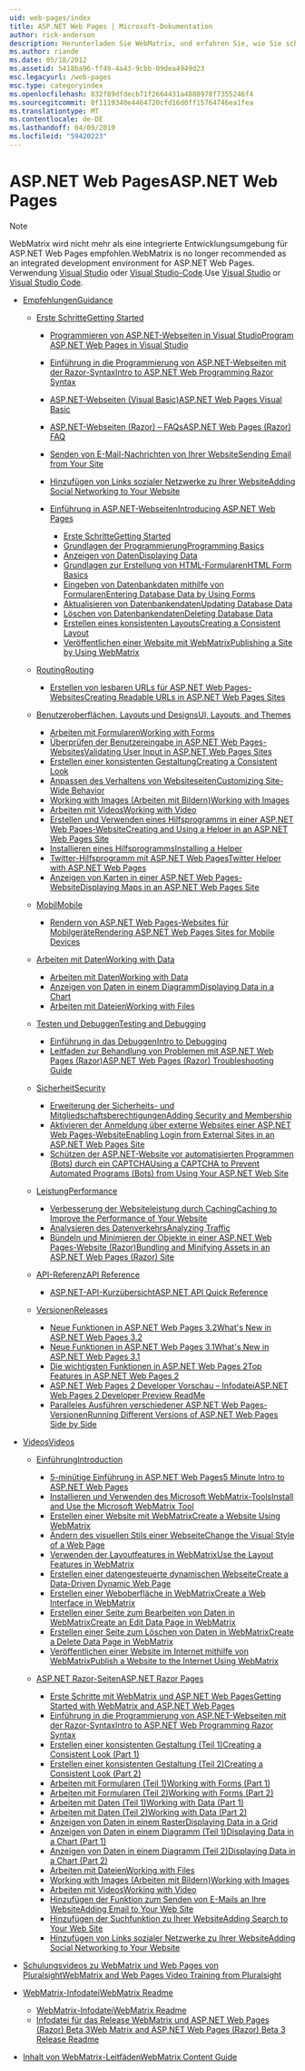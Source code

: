 ```yaml
---
uid: web-pages/index
title: ASP.NET Web Pages | Microsoft-Dokumentation
author: rick-anderson
description: Herunterladen Sie WebMatrix, und erfahren Sie, wie Sie schnell zu Webseiten in eine einfache Möglichkeit zum Kombinieren von Servercode mit HTML erstellen.
ms.author: riande
ms.date: 05/18/2012
ms.assetid: 5418ba96-ff49-4a43-9cbb-09dea4949d23
msc.legacyurl: /web-pages
msc.type: categoryindex
ms.openlocfilehash: 832f89dfdecb71f2664431a4880978f7355246f4
ms.sourcegitcommit: 0f1119340e4464720cfd16d0ff15764746ea1fea
ms.translationtype: MT
ms.contentlocale: de-DE
ms.lasthandoff: 04/09/2019
ms.locfileid: "59420223"
---
```

# <a name="aspnet-web-pages"></a><span data-ttu-id="9cb3f-103">ASP.NET Web Pages</span><span class="sxs-lookup"><span data-stu-id="9cb3f-103">ASP.NET Web Pages</span></span>


> [!NOTE] 
> <span data-ttu-id="9cb3f-104">WebMatrix wird nicht mehr als eine integrierte Entwicklungsumgebung für ASP.NET Web Pages empfohlen.</span><span class="sxs-lookup"><span data-stu-id="9cb3f-104">WebMatrix is no longer recommended as an integrated development environment for ASP.NET Web Pages.</span></span> <span data-ttu-id="9cb3f-105">Verwendung [Visual Studio](xref:aspnet/web-pages/overview/getting-started/program-asp-net-web-pages-in-visual-studio) oder [Visual Studio-Code](https://code.visualstudio.com/).</span><span class="sxs-lookup"><span data-stu-id="9cb3f-105">Use [Visual Studio](xref:aspnet/web-pages/overview/getting-started/program-asp-net-web-pages-in-visual-studio) or [Visual Studio Code](https://code.visualstudio.com/).</span></span>

- [<span data-ttu-id="9cb3f-106">Empfehlungen</span><span class="sxs-lookup"><span data-stu-id="9cb3f-106">Guidance</span></span>](overview/index.md)

    - [<span data-ttu-id="9cb3f-107">Erste Schritte</span><span class="sxs-lookup"><span data-stu-id="9cb3f-107">Getting Started</span></span>](overview/getting-started/index.md)

        - [<span data-ttu-id="9cb3f-108">Programmieren von ASP.NET-Webseiten in Visual Studio</span><span class="sxs-lookup"><span data-stu-id="9cb3f-108">Program ASP.NET Web Pages in Visual Studio</span></span>](overview/getting-started/program-asp-net-web-pages-in-visual-studio.md)
        - [<span data-ttu-id="9cb3f-109">Einführung in die Programmierung von ASP.NET-Webseiten mit der Razor-Syntax</span><span class="sxs-lookup"><span data-stu-id="9cb3f-109">Intro to ASP.NET Web Programming Razor Syntax</span></span>](overview/getting-started/introducing-razor-syntax-c.md)
        - [<span data-ttu-id="9cb3f-110">ASP.NET-Webseiten (Visual Basic)</span><span class="sxs-lookup"><span data-stu-id="9cb3f-110">ASP.NET Web Pages Visual Basic</span></span>](overview/getting-started/introducing-razor-syntax-vb.md)
        - [<span data-ttu-id="9cb3f-111">ASP.NET-Webseiten (Razor) – FAQs</span><span class="sxs-lookup"><span data-stu-id="9cb3f-111">ASP.NET Web Pages (Razor) FAQ</span></span>](overview/getting-started/aspnet-web-pages-razor-faq.md)
        - [<span data-ttu-id="9cb3f-112">Senden von E-Mail-Nachrichten von Ihrer Website</span><span class="sxs-lookup"><span data-stu-id="9cb3f-112">Sending Email from Your Site</span></span>](overview/getting-started/11-adding-email-to-your-web-site.md)
        - [<span data-ttu-id="9cb3f-113">Hinzufügen von Links sozialer Netzwerke zu Ihrer Website</span><span class="sxs-lookup"><span data-stu-id="9cb3f-113">Adding Social Networking to Your Website</span></span>](overview/getting-started/13-adding-social-networking-to-your-web-site.md)
        - [<span data-ttu-id="9cb3f-114">Einführung in ASP.NET-Webseiten</span><span class="sxs-lookup"><span data-stu-id="9cb3f-114">Introducing ASP.NET Web Pages</span></span>](overview/getting-started/introducing-aspnet-web-pages-2/index.md)

            - [<span data-ttu-id="9cb3f-115">Erste Schritte</span><span class="sxs-lookup"><span data-stu-id="9cb3f-115">Getting Started</span></span>](overview/getting-started/introducing-aspnet-web-pages-2/getting-started.md)
            - [<span data-ttu-id="9cb3f-116">Grundlagen der Programmierung</span><span class="sxs-lookup"><span data-stu-id="9cb3f-116">Programming Basics</span></span>](overview/getting-started/introducing-aspnet-web-pages-2/intro-to-web-pages-programming.md)
            - [<span data-ttu-id="9cb3f-117">Anzeigen von Daten</span><span class="sxs-lookup"><span data-stu-id="9cb3f-117">Displaying Data</span></span>](overview/getting-started/introducing-aspnet-web-pages-2/displaying-data.md)
            - [<span data-ttu-id="9cb3f-118">Grundlagen zur Erstellung von HTML-Formularen</span><span class="sxs-lookup"><span data-stu-id="9cb3f-118">HTML Form Basics</span></span>](overview/getting-started/introducing-aspnet-web-pages-2/form-basics.md)
            - [<span data-ttu-id="9cb3f-119">Eingeben von Datenbankdaten mithilfe von Formularen</span><span class="sxs-lookup"><span data-stu-id="9cb3f-119">Entering Database Data by Using Forms</span></span>](overview/getting-started/introducing-aspnet-web-pages-2/entering-data.md)
            - [<span data-ttu-id="9cb3f-120">Aktualisieren von Datenbankendaten</span><span class="sxs-lookup"><span data-stu-id="9cb3f-120">Updating Database Data</span></span>](overview/getting-started/introducing-aspnet-web-pages-2/updating-data.md)
            - [<span data-ttu-id="9cb3f-121">Löschen von Datenbankendaten</span><span class="sxs-lookup"><span data-stu-id="9cb3f-121">Deleting Database Data</span></span>](overview/getting-started/introducing-aspnet-web-pages-2/deleting-data.md)
            - [<span data-ttu-id="9cb3f-122">Erstellen eines konsistenten Layouts</span><span class="sxs-lookup"><span data-stu-id="9cb3f-122">Creating a Consistent Layout</span></span>](overview/getting-started/introducing-aspnet-web-pages-2/layouts.md)
            - [<span data-ttu-id="9cb3f-123">Veröffentlichen einer Website mit WebMatrix</span><span class="sxs-lookup"><span data-stu-id="9cb3f-123">Publishing a Site by Using WebMatrix</span></span>](overview/getting-started/introducing-aspnet-web-pages-2/publishing.md)
    - [<span data-ttu-id="9cb3f-124">Routing</span><span class="sxs-lookup"><span data-stu-id="9cb3f-124">Routing</span></span>](overview/routing/index.md)

        - [<span data-ttu-id="9cb3f-125">Erstellen von lesbaren URLs für ASP.NET Web Pages-Websites</span><span class="sxs-lookup"><span data-stu-id="9cb3f-125">Creating Readable URLs in ASP.NET Web Pages Sites</span></span>](overview/routing/creating-readable-urls-in-aspnet-web-pages-sites.md)
    - [<span data-ttu-id="9cb3f-126">Benutzeroberflächen, Layouts und Designs</span><span class="sxs-lookup"><span data-stu-id="9cb3f-126">UI, Layouts, and Themes</span></span>](overview/ui-layouts-and-themes/index.md)

        - [<span data-ttu-id="9cb3f-127">Arbeiten mit Formularen</span><span class="sxs-lookup"><span data-stu-id="9cb3f-127">Working with Forms</span></span>](overview/ui-layouts-and-themes/4-working-with-forms.md)
        - [<span data-ttu-id="9cb3f-128">Überprüfen der Benutzereingabe in ASP.NET Web Pages-Websites</span><span class="sxs-lookup"><span data-stu-id="9cb3f-128">Validating User Input in ASP.NET Web Pages Sites</span></span>](overview/ui-layouts-and-themes/validating-user-input-in-aspnet-web-pages-sites.md)
        - [<span data-ttu-id="9cb3f-129">Erstellen einer konsistenten Gestaltung</span><span class="sxs-lookup"><span data-stu-id="9cb3f-129">Creating a Consistent Look</span></span>](overview/ui-layouts-and-themes/3-creating-a-consistent-look.md)
        - [<span data-ttu-id="9cb3f-130">Anpassen des Verhaltens von Websiteseiten</span><span class="sxs-lookup"><span data-stu-id="9cb3f-130">Customizing Site-Wide Behavior</span></span>](overview/ui-layouts-and-themes/18-customizing-site-wide-behavior.md)
        - [<span data-ttu-id="9cb3f-131">Working with Images (Arbeiten mit Bildern)</span><span class="sxs-lookup"><span data-stu-id="9cb3f-131">Working with Images</span></span>](overview/ui-layouts-and-themes/9-working-with-images.md)
        - [<span data-ttu-id="9cb3f-132">Arbeiten mit Videos</span><span class="sxs-lookup"><span data-stu-id="9cb3f-132">Working with Video</span></span>](overview/ui-layouts-and-themes/10-working-with-video.md)
        - [<span data-ttu-id="9cb3f-133">Erstellen und Verwenden eines Hilfsprogramms in einer ASP.NET Web Pages-Website</span><span class="sxs-lookup"><span data-stu-id="9cb3f-133">Creating and Using a Helper in an ASP.NET Web Pages Site</span></span>](overview/ui-layouts-and-themes/creating-and-using-a-helper-in-an-aspnet-web-pages-site.md)
        - [<span data-ttu-id="9cb3f-134">Installieren eines Hilfsprogramms</span><span class="sxs-lookup"><span data-stu-id="9cb3f-134">Installing a Helper</span></span>](overview/ui-layouts-and-themes/installing-helpers.md)
        - [<span data-ttu-id="9cb3f-135">Twitter-Hilfsprogramm mit ASP.NET Web Pages</span><span class="sxs-lookup"><span data-stu-id="9cb3f-135">Twitter Helper with ASP.NET Web Pages</span></span>](overview/ui-layouts-and-themes/twitter-helper.md)
        - [<span data-ttu-id="9cb3f-136">Anzeigen von Karten in einer ASP.NET Web Pages-Website</span><span class="sxs-lookup"><span data-stu-id="9cb3f-136">Displaying Maps in an ASP.NET Web Pages Site</span></span>](overview/ui-layouts-and-themes/displaying-maps-in-an-aspnet-web-pages-site.md)
    - [<span data-ttu-id="9cb3f-137">Mobil</span><span class="sxs-lookup"><span data-stu-id="9cb3f-137">Mobile</span></span>](overview/mobile/index.md)

        - [<span data-ttu-id="9cb3f-138">Rendern von ASP.NET Web Pages-Websites für Mobilgeräte</span><span class="sxs-lookup"><span data-stu-id="9cb3f-138">Rendering ASP.NET Web Pages Sites for Mobile Devices</span></span>](overview/mobile/rendering-aspnet-web-pages-sites-for-mobile-devices.md)
    - [<span data-ttu-id="9cb3f-139">Arbeiten mit Daten</span><span class="sxs-lookup"><span data-stu-id="9cb3f-139">Working with Data</span></span>](overview/data/index.md)

        - [<span data-ttu-id="9cb3f-140">Arbeiten mit Daten</span><span class="sxs-lookup"><span data-stu-id="9cb3f-140">Working with Data</span></span>](overview/data/5-working-with-data.md)
        - [<span data-ttu-id="9cb3f-141">Anzeigen von Daten in einem Diagramm</span><span class="sxs-lookup"><span data-stu-id="9cb3f-141">Displaying Data in a Chart</span></span>](overview/data/7-displaying-data-in-a-chart.md)
        - [<span data-ttu-id="9cb3f-142">Arbeiten mit Dateien</span><span class="sxs-lookup"><span data-stu-id="9cb3f-142">Working with Files</span></span>](overview/data/working-with-files.md)
    - [<span data-ttu-id="9cb3f-143">Testen und Debuggen</span><span class="sxs-lookup"><span data-stu-id="9cb3f-143">Testing and Debugging</span></span>](overview/testing-and-debugging/index.md)

        - [<span data-ttu-id="9cb3f-144">Einführung in das Debuggen</span><span class="sxs-lookup"><span data-stu-id="9cb3f-144">Intro to Debugging</span></span>](overview/testing-and-debugging/introduction-to-debugging.md)
        - [<span data-ttu-id="9cb3f-145">Leitfaden zur Behandlung von Problemen mit ASP.NET Web Pages (Razor)</span><span class="sxs-lookup"><span data-stu-id="9cb3f-145">ASP.NET Web Pages (Razor) Troubleshooting Guide</span></span>](overview/testing-and-debugging/aspnet-web-pages-razor-troubleshooting-guide.md)
    - [<span data-ttu-id="9cb3f-146">Sicherheit</span><span class="sxs-lookup"><span data-stu-id="9cb3f-146">Security</span></span>](overview/security/index.md)

        - [<span data-ttu-id="9cb3f-147">Erweiterung der Sicherheits- und Mitgliedschaftsberechtigungen</span><span class="sxs-lookup"><span data-stu-id="9cb3f-147">Adding Security and Membership</span></span>](overview/security/16-adding-security-and-membership.md)
        - [<span data-ttu-id="9cb3f-148">Aktivieren der Anmeldung über externe Websites einer ASP.NET Web Pages-Website</span><span class="sxs-lookup"><span data-stu-id="9cb3f-148">Enabling Login from External Sites in an ASP.NET Web Pages Site</span></span>](overview/security/enabling-login-from-external-sites-in-an-aspnet-web-pages-site.md)
        - [<span data-ttu-id="9cb3f-149">Schützen der ASP.NET-Website vor automatisierten Programmen (Bots) durch ein CAPTCHA</span><span class="sxs-lookup"><span data-stu-id="9cb3f-149">Using a CAPTCHA to Prevent Automated Programs (Bots) from Using Your ASP.NET Web Site</span></span>](overview/security/using-a-catpcha-to-prevent-automated-programs-bots-from-using-your-aspnet-web-site.md)
    - [<span data-ttu-id="9cb3f-150">Leistung</span><span class="sxs-lookup"><span data-stu-id="9cb3f-150">Performance</span></span>](overview/performance-and-traffic/index.md)

        - [<span data-ttu-id="9cb3f-151">Verbesserung der Websiteleistung durch Caching</span><span class="sxs-lookup"><span data-stu-id="9cb3f-151">Caching to Improve the Performance of Your Website</span></span>](overview/performance-and-traffic/15-caching-to-improve-the-performance-of-your-website.md)
        - [<span data-ttu-id="9cb3f-152">Analysieren des Datenverkehrs</span><span class="sxs-lookup"><span data-stu-id="9cb3f-152">Analyzing Traffic</span></span>](overview/performance-and-traffic/14-analyzing-traffic.md)
        - [<span data-ttu-id="9cb3f-153">Bündeln und Minimieren der Objekte in einer ASP.NET Web Pages-Website (Razor)</span><span class="sxs-lookup"><span data-stu-id="9cb3f-153">Bundling and Minifying Assets in an ASP.NET Web Pages (Razor) Site</span></span>](overview/performance-and-traffic/bundling-and-minifying-assets-in-an-aspnet-web-pages-razor-site.md)
    - [<span data-ttu-id="9cb3f-154">API-Referenz</span><span class="sxs-lookup"><span data-stu-id="9cb3f-154">API Reference</span></span>](overview/api-reference/index.md)

        - [<span data-ttu-id="9cb3f-155">ASP.NET-API-Kurzübersicht</span><span class="sxs-lookup"><span data-stu-id="9cb3f-155">ASP.NET API Quick Reference</span></span>](overview/api-reference/asp-net-web-pages-api-reference.md)
    - [<span data-ttu-id="9cb3f-156">Versionen</span><span class="sxs-lookup"><span data-stu-id="9cb3f-156">Releases</span></span>](overview/releases/index.md)

        - [<span data-ttu-id="9cb3f-157">Neue Funktionen in ASP.NET Web Pages 3.2</span><span class="sxs-lookup"><span data-stu-id="9cb3f-157">What's New in ASP.NET Web Pages 3.2</span></span>](overview/releases/whats-new-in-aspnet-web-pages-32.md)
        - [<span data-ttu-id="9cb3f-158">Neue Funktionen in ASP.NET Web Pages 3.1</span><span class="sxs-lookup"><span data-stu-id="9cb3f-158">What's New in ASP.NET Web Pages 3.1</span></span>](overview/releases/whats-new-aspnet-web-pages-31.md)
        - [<span data-ttu-id="9cb3f-159">Die wichtigsten Funktionen in ASP.NET Web Pages 2</span><span class="sxs-lookup"><span data-stu-id="9cb3f-159">Top Features in ASP.NET Web Pages 2</span></span>](overview/releases/top-features-in-web-pages-2.md)
        - [<span data-ttu-id="9cb3f-160">ASP.NET Web Pages 2 Developer Vorschau – Infodatei</span><span class="sxs-lookup"><span data-stu-id="9cb3f-160">ASP.NET Web Pages 2 Developer Preview ReadMe</span></span>](overview/releases/aspnet-web-pages-2-developer-preview-readme.md)
        - [<span data-ttu-id="9cb3f-161">Paralleles Ausführen verschiedener ASP.NET Web Pages-Versionen</span><span class="sxs-lookup"><span data-stu-id="9cb3f-161">Running Different Versions of ASP.NET Web Pages Side by Side</span></span>](overview/releases/running-v1-and-v2-sites-side-by-side.md)
- [<span data-ttu-id="9cb3f-162">Videos</span><span class="sxs-lookup"><span data-stu-id="9cb3f-162">Videos</span></span>](videos/index.md)

    - [<span data-ttu-id="9cb3f-163">Einführung</span><span class="sxs-lookup"><span data-stu-id="9cb3f-163">Introduction</span></span>](videos/introduction/index.md)

        - [<span data-ttu-id="9cb3f-164">5-minütige Einführung in ASP.NET Web Pages</span><span class="sxs-lookup"><span data-stu-id="9cb3f-164">5 Minute Intro to ASP.NET Web Pages</span></span>](videos/introduction/5-minute-introduction-to-aspnet-web-pages.md)
        - [<span data-ttu-id="9cb3f-165">Installieren und Verwenden des Microsoft WebMatrix-Tools</span><span class="sxs-lookup"><span data-stu-id="9cb3f-165">Install and Use the Microsoft WebMatrix Tool</span></span>](videos/introduction/install-and-use-the-microsoft-webmatrix-tool.md)
        - [<span data-ttu-id="9cb3f-166">Erstellen einer Website mit WebMatrix</span><span class="sxs-lookup"><span data-stu-id="9cb3f-166">Create a Website Using WebMatrix</span></span>](videos/introduction/create-a-website-using-webmatrix.md)
        - [<span data-ttu-id="9cb3f-167">Ändern des visuellen Stils einer Webseite</span><span class="sxs-lookup"><span data-stu-id="9cb3f-167">Change the Visual Style of a Web Page</span></span>](videos/introduction/change-the-visual-style-of-a-web-page.md)
        - [<span data-ttu-id="9cb3f-168">Verwenden der Layoutfeatures in WebMatrix</span><span class="sxs-lookup"><span data-stu-id="9cb3f-168">Use the Layout Features in WebMatrix</span></span>](videos/introduction/use-the-layout-features-in-webmatrix.md)
        - [<span data-ttu-id="9cb3f-169">Erstellen einer datengesteuerte dynamischen Webseite</span><span class="sxs-lookup"><span data-stu-id="9cb3f-169">Create a Data-Driven Dynamic Web Page</span></span>](videos/introduction/create-a-data-driven-dynamic-web-page.md)
        - [<span data-ttu-id="9cb3f-170">Erstellen einer Weboberfläche in WebMatrix</span><span class="sxs-lookup"><span data-stu-id="9cb3f-170">Create a Web Interface in WebMatrix</span></span>](videos/introduction/create-a-web-interface-in-webmatrix.md)
        - [<span data-ttu-id="9cb3f-171">Erstellen einer Seite zum Bearbeiten von Daten in WebMatrix</span><span class="sxs-lookup"><span data-stu-id="9cb3f-171">Create an Edit Data Page in WebMatrix</span></span>](videos/introduction/create-an-edit-data-page-in-webmatrix.md)
        - [<span data-ttu-id="9cb3f-172">Erstellen einer Seite zum Löschen von Daten in WebMatrix</span><span class="sxs-lookup"><span data-stu-id="9cb3f-172">Create a Delete Data Page in WebMatrix</span></span>](videos/introduction/create-a-delete-data-page-in-webmatrix.md)
        - [<span data-ttu-id="9cb3f-173">Veröffentlichen einer Website im Internet mithilfe von WebMatrix</span><span class="sxs-lookup"><span data-stu-id="9cb3f-173">Publish a Website to the Internet Using WebMatrix</span></span>](videos/introduction/publish-a-website-to-the-internet-using-webmatrix.md)
    - [<span data-ttu-id="9cb3f-174">ASP.NET Razor-Seiten</span><span class="sxs-lookup"><span data-stu-id="9cb3f-174">ASP.NET Razor Pages</span></span>](videos/aspnet-razor-pages/index.md)

        - [<span data-ttu-id="9cb3f-175">Erste Schritte mit WebMatrix und ASP.NET Web Pages</span><span class="sxs-lookup"><span data-stu-id="9cb3f-175">Getting Started with WebMatrix and ASP.NET Web Pages</span></span>](videos/aspnet-razor-pages/getting-started-with-webmatrix-and-aspnet-web-pages.md)
        - [<span data-ttu-id="9cb3f-176">Einführung in die Programmierung von ASP.NET-Webseiten mit der Razor-Syntax</span><span class="sxs-lookup"><span data-stu-id="9cb3f-176">Intro to ASP.NET Web Programming Razor Syntax</span></span>](videos/aspnet-razor-pages/introduction-to-aspnet-web-programming-using-the-razor-syntax.md)
        - [<span data-ttu-id="9cb3f-177">Erstellen einer konsistenten Gestaltung (Teil 1)</span><span class="sxs-lookup"><span data-stu-id="9cb3f-177">Creating a Consistent Look (Part 1)</span></span>](videos/aspnet-razor-pages/creating-a-consistent-look-part-1.md)
        - [<span data-ttu-id="9cb3f-178">Erstellen einer konsistenten Gestaltung (Teil 2)</span><span class="sxs-lookup"><span data-stu-id="9cb3f-178">Creating a Consistent Look (Part 2)</span></span>](videos/aspnet-razor-pages/creating-a-consistent-look-part-2.md)
        - [<span data-ttu-id="9cb3f-179">Arbeiten mit Formularen (Teil 1)</span><span class="sxs-lookup"><span data-stu-id="9cb3f-179">Working with Forms (Part 1)</span></span>](videos/aspnet-razor-pages/working-with-forms-part-1.md)
        - [<span data-ttu-id="9cb3f-180">Arbeiten mit Formularen (Teil 2)</span><span class="sxs-lookup"><span data-stu-id="9cb3f-180">Working with Forms (Part 2)</span></span>](videos/aspnet-razor-pages/working-with-forms-part-2.md)
        - [<span data-ttu-id="9cb3f-181">Arbeiten mit Daten (Teil 1)</span><span class="sxs-lookup"><span data-stu-id="9cb3f-181">Working with Data (Part 1)</span></span>](videos/aspnet-razor-pages/working-with-data-part-1.md)
        - [<span data-ttu-id="9cb3f-182">Arbeiten mit Daten (Teil 2)</span><span class="sxs-lookup"><span data-stu-id="9cb3f-182">Working with Data (Part 2)</span></span>](videos/aspnet-razor-pages/working-with-data-part-2.md)
        - [<span data-ttu-id="9cb3f-183">Anzeigen von Daten in einem Raster</span><span class="sxs-lookup"><span data-stu-id="9cb3f-183">Displaying Data in a Grid</span></span>](videos/aspnet-razor-pages/displaying-data-in-a-grid.md)
        - [<span data-ttu-id="9cb3f-184">Anzeigen von Daten in einem Diagramm (Teil 1)</span><span class="sxs-lookup"><span data-stu-id="9cb3f-184">Displaying Data in a Chart (Part 1)</span></span>](videos/aspnet-razor-pages/displaying-data-in-a-chart-part-1.md)
        - [<span data-ttu-id="9cb3f-185">Anzeigen von Daten in einem Diagramm (Teil 2)</span><span class="sxs-lookup"><span data-stu-id="9cb3f-185">Displaying Data in a Chart (Part 2)</span></span>](videos/aspnet-razor-pages/displaying-data-in-a-chart-part-2.md)
        - [<span data-ttu-id="9cb3f-186">Arbeiten mit Dateien</span><span class="sxs-lookup"><span data-stu-id="9cb3f-186">Working with Files</span></span>](videos/aspnet-razor-pages/working-with-files.md)
        - [<span data-ttu-id="9cb3f-187">Working with Images (Arbeiten mit Bildern)</span><span class="sxs-lookup"><span data-stu-id="9cb3f-187">Working with Images</span></span>](videos/aspnet-razor-pages/working-with-images.md)
        - [<span data-ttu-id="9cb3f-188">Arbeiten mit Videos</span><span class="sxs-lookup"><span data-stu-id="9cb3f-188">Working with Video</span></span>](videos/aspnet-razor-pages/working-with-video.md)
        - [<span data-ttu-id="9cb3f-189">Hinzufügen der Funktion zum Senden von E-Mails an Ihre Website</span><span class="sxs-lookup"><span data-stu-id="9cb3f-189">Adding Email to Your Web Site</span></span>](videos/aspnet-razor-pages/adding-email-to-your-web-site.md)
        - [<span data-ttu-id="9cb3f-190">Hinzufügen der Suchfunktion zu Ihrer Website</span><span class="sxs-lookup"><span data-stu-id="9cb3f-190">Adding Search to Your Web Site</span></span>](videos/aspnet-razor-pages/adding-search-to-your-web-site.md)
        - [<span data-ttu-id="9cb3f-191">Hinzufügen von Links sozialer Netzwerke zu Ihrer Website</span><span class="sxs-lookup"><span data-stu-id="9cb3f-191">Adding Social Networking to Your Website</span></span>](videos/aspnet-razor-pages/adding-social-networking-to-your-website.md)
- [<span data-ttu-id="9cb3f-192">Schulungsvideos zu WebMatrix und Web Pages von Pluralsight</span><span class="sxs-lookup"><span data-stu-id="9cb3f-192">WebMatrix and Web Pages Video Training from Pluralsight</span></span>](pluralsight.md)
- [<span data-ttu-id="9cb3f-193">WebMatrix-Infodatei</span><span class="sxs-lookup"><span data-stu-id="9cb3f-193">WebMatrix Readme</span></span>](readme/index.md)

    - [<span data-ttu-id="9cb3f-194">WebMatrix-Infodatei</span><span class="sxs-lookup"><span data-stu-id="9cb3f-194">WebMatrix Readme</span></span>](readme/overview.md)
    - [<span data-ttu-id="9cb3f-195">Infodatei für das Release WebMatrix und ASP.NET Web Pages (Razor) Beta 3</span><span class="sxs-lookup"><span data-stu-id="9cb3f-195">Web Matrix and ASP.NET Web Pages (Razor) Beta 3 Release Readme</span></span>](readme/beta3.md)
- [<span data-ttu-id="9cb3f-196">Inhalt von WebMatrix-Leitfäden</span><span class="sxs-lookup"><span data-stu-id="9cb3f-196">WebMatrix Content Guide</span></span>](content-guide.md)
